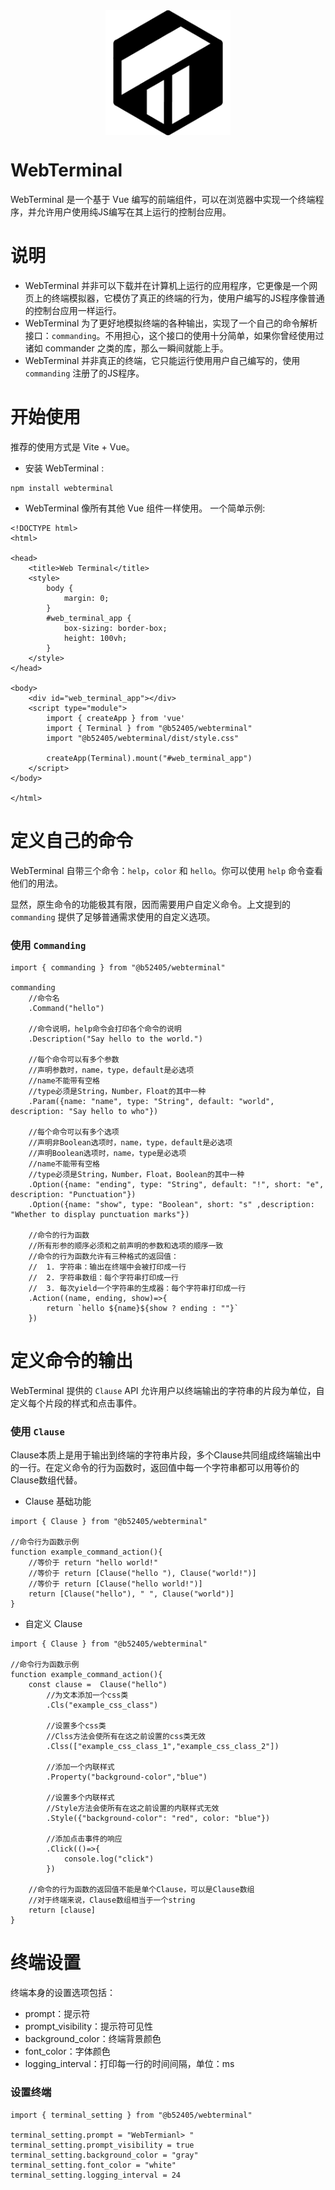 <img src="./public/webterminal.png" alt="Description" style="display: block; margin: 0 auto; width: 200px;">

# WebTerminal

WebTerminal 是一个基于 Vue 编写的前端组件，可以在浏览器中实现一个终端程序，并允许用户使用纯JS编写在其上运行的控制台应用。

# 说明

* WebTerminal 并非可以下载并在计算机上运行的应用程序，它更像是一个网页上的终端模拟器，它模仿了真正的终端的行为，使用户编写的JS程序像普通的控制台应用一样运行。
* WebTerminal 为了更好地模拟终端的各种输出，实现了一个自己的命令解析接口：`commanding`。不用担心，这个接口的使用十分简单，如果你曾经使用过诸如 commander 之类的库，那么一瞬间就能上手。
* WebTerminal 并非真正的终端，它只能运行使用用户自己编写的，使用 `commanding` 注册了的JS程序。

# 开始使用

推荐的使用方式是 Vite + Vue。 

* 安装 WebTerminal :

```
npm install webterminal
```

* WebTerminal 像所有其他 Vue 组件一样使用。 一个简单示例:

```
<!DOCTYPE html>
<html>

<head>
    <title>Web Terminal</title>
    <style>
        body {
            margin: 0;
        }
        #web_terminal_app {
            box-sizing: border-box;
            height: 100vh;
        }
    </style>
</head>

<body>
    <div id="web_terminal_app"></div>
    <script type="module">
        import { createApp } from 'vue'
        import { Terminal } from "@b52405/webterminal"
        import "@b52405/webterminal/dist/style.css"

        createApp(Terminal).mount("#web_terminal_app")
    </script>
</body>

</html>
```

# 定义自己的命令

WebTerminal 自带三个命令：`help`，`color` 和 `hello`。你可以使用 `help` 命令查看他们的用法。

显然，原生命令的功能极其有限，因而需要用户自定义命令。上文提到的 `commanding` 提供了足够普通需求使用的自定义选项。

### 使用 `Commanding`

```
import { commanding } from "@b52405/webterminal"

commanding
    //命令名
    .Command("hello")

    //命令说明，help命令会打印各个命令的说明
    .Description("Say hello to the world.")

    //每个命令可以有多个参数
    //声明参数时，name，type，default是必选项
    //name不能带有空格
    //type必须是String，Number，Float的其中一种
    .Param({name: "name", type: "String", default: "world", description: "Say hello to who"})

    //每个命令可以有多个选项
    //声明非Boolean选项时，name，type，default是必选项
    //声明Boolean选项时，name，type是必选项
    //name不能带有空格
    //type必须是String，Number，Float，Boolean的其中一种
    .Option({name: "ending", type: "String", default: "!", short: "e", description: "Punctuation"})
    .Option({name: "show", type: "Boolean", short: "s" ,description: "Whether to display punctuation marks"})

    //命令的行为函数
    //所有形参的顺序必须和之前声明的参数和选项的顺序一致
    //命令的行为函数允许有三种格式的返回值：
    //  1. 字符串：输出在终端中会被打印成一行
    //  2. 字符串数组：每个字符串打印成一行
    //  3. 每次yield一个字符串的生成器：每个字符串打印成一行
    .Action((name, ending, show)=>{
        return `hello ${name}${show ? ending : ""}`
    })

```

# 定义命令的输出

WebTerminal 提供的 `Clause` API 允许用户以终端输出的字符串的片段为单位，自定义每个片段的样式和点击事件。

### 使用 `Clause`

Clause本质上是用于输出到终端的字符串片段，多个Clause共同组成终端输出中的一行。在定义命令的行为函数时，返回值中每一个字符串都可以用等价的Clause数组代替。

* Clause 基础功能

```
import { Clause } from "@b52405/webterminal"

//命令行为函数示例
function example_command_action(){
    //等价于 return "hello world!"
    //等价于 return [Clause("hello "), Clause("world!")]
    //等价于 return [Clause("hello world!")]
    return [Clause("hello"), " ", Clause("world")]
}
```

* 自定义 Clause

```
import { Clause } from "@b52405/webterminal"

//命令行为函数示例
function example_command_action(){
    const clause =  Clause("hello")
        //为文本添加一个css类
        .Cls("example_css_class")

        //设置多个css类
        //Clss方法会使所有在这之前设置的css类无效
        .Clss(["example_css_class_1","example_css_class_2"])

        //添加一个内联样式
        .Property("background-color","blue")

        //设置多个内联样式
        //Style方法会使所有在这之前设置的内联样式无效
        .Style({"background-color": "red", color: "blue"})

        //添加点击事件的响应
        .Click(()=>{
            console.log("click")
        })

    //命令的行为函数的返回值不能是单个Clause，可以是Clause数组
    //对于终端来说，Clause数组相当于一个string
    return [clause]
}
```

# 终端设置

终端本身的设置选项包括：
* prompt：提示符
* prompt_visibility：提示符可见性
* background_color：终端背景颜色
* font_color：字体颜色
* logging_interval：打印每一行的时间间隔，单位：ms

### 设置终端

```
import { terminal_setting } from "@b52405/webterminal"

terminal_setting.prompt = "WebTermianl> "
terminal_setting.prompt_visibility = true
terminal_setting.background_color = "gray"
terminal_setting.font_color = "white"
terminal_setting.logging_interval = 24
```

